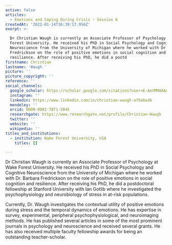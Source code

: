 ```yaml
---
active: false
articles:
  - Emotions and Coping During Crisis - Session 6
createdAt: '2022-01-14T16:39:17.956Z'
exerpt: >-

  Dr Christian Waugh is currently an Associate Professor of Psychology at Wake
  Forest University. He received his PhD in Social Psychology and Cognitive
  Neuroscience from the University of Michigan where he worked with Dr. Barbara
  Fredrickson on the role of positive emotions in social cognition and
  resilience. After receiving his PhD, he did a postd
firstname: Christian
lastname: 'Waugh '
picture: ''
picture_copyright: ''
reference: ''
social_channels:
  google_scholar: https://scholar.google.com/citations?user=E-AoVMMAAAAJ&hl=en
  instagram: ''
  linkedin: https://www.linkedin.com/in/christian-waugh-a79aba36
  mendeley: ''
  orcid: 0000-0002-7871-5845
  researchgate: https://www.researchgate.net/profile/Christian-Waugh
  twitter: ''
  website: ''
  wikipedia: ''
titles_and_institutions:
  - institution: Wake Forest University, USA
    titles: []

---
```


Dr Christian Waugh is currently an Associate Professor of Psychology at Wake Forest University. He received his PhD in Social Psychology and Cognitive Neuroscience from the University of Michigan where he worked with Dr. Barbara Fredrickson on the role of positive emotions in social cognition and resilience. After receiving his PhD, he did a postdoctoral fellowship at Stanford University with Ian Gotlib where he investigated the psychophysiology and neurobiology of stress in at-risk populations.

Currently, Dr. Waugh investigates the contextual utility of positive emotions during stress and the temporal dynamics of emotions. He has expertise in survey, experimental, peripheral psychophysiological, and neuroimaging methods. He has published several articles in some of the most prominent journals in psychology and neuroscience and received several grants. He has also received multiple faculty fellowship awards for being an outstanding teacher-scholar.
